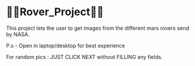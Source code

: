 # 👨‍🚀Rover_Project👨‍🚀
This project lets the user to get images from the different mars rovers send by NASA.

P.s - Open in laptop/desktop for best experience

For random pics : JUST CLICK NEXT without FILLING any fields.
